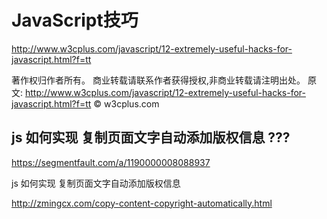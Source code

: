 # JavaScript技巧  





http://www.w3cplus.com/javascript/12-extremely-useful-hacks-for-javascript.html?f=tt

著作权归作者所有。
商业转载请联系作者获得授权,非商业转载请注明出处。
原文: http://www.w3cplus.com/javascript/12-extremely-useful-hacks-for-javascript.html?f=tt © w3cplus.com

## js 如何实现 复制页面文字自动添加版权信息 ??? 


https://segmentfault.com/a/1190000008088937


js 如何实现 复制页面文字自动添加版权信息


http://zmingcx.com/copy-content-copyright-automatically.html

